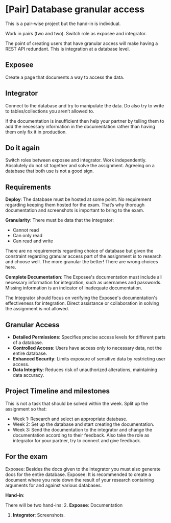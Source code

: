 # [Pair] Database granular access

This is a pair-wise project but the hand-in is individual. 

Work in pairs (two and two). Switch role as exposee and integrator. 

The point of creating users that have granular access will make having a REST API redundant. This is integration at a database level. 

## Exposee

Create a page that documents a way to access the data. 
 

## Integrator

Connect to the database and try to manipulate the data. Do also try to write to tables/collections you aren’t allowed to.

If the documentation is insufficient then help your partner by telling them to add the necessary information in the documentation rather than having them only fix it in production. 

 
## Do it again

Switch roles between exposee and integrator. Work independently. Absolutely do not sit together and solve the assignment. Agreeing on a database that both use is not a good sign. 

## Requirements

**Deploy**: The database must be hosted at some point. No requirement regarding keeping them hosted for the exam. That’s why thorough documentation and screenshots is important to bring to the exam. 

**Granularity**: There must be data that the integrator:

- Cannot read
- Can only read
- Can read and write

There are no requirements regarding choice of database but given the constraint regarding granular access part of the assignment is to research and choose well. The more granular the better! There are wrong choices here. 



**Complete Documentation**: The Exposee's documentation must include all necessary information for integration, such as usernames and passwords. Missing information is an indicator of inadequate documentation.

The Integrator should focus on verifying the Exposee's documentation's effectiveness for integration. Direct assistance or collaboration in solving the assignment is not allowed.

## Granular Access

* **Detailed Permissions**: Specifies precise access levels for different parts of a database.
* **Controlled Access**: Users have access only to necessary data, not the entire database.
* **Enhanced Security**: Limits exposure of sensitive data by restricting user access.
* **Data Integrity**: Reduces risk of unauthorized alterations, maintaining data accuracy.


## Project Timeline and milestones

This is not a task that should be solved within the week. Split up the assignment so that:

- Week 1: Research and select an appropriate database.
- Week 2: Set up the database and start creating the documentation.
- Week 3: Send the documentation to the integrator and change the documentation according to their feedback. Also take the role as integrator for your partner, try to connect and give feedback. 


## For the exam

Exposee: Besides the docs given to the integrator you must also generate docs for the entire database. 
Exposee: It is recommended to create a document where you note down the result of your research containing arguments for and against various databases. 

**Hand-in**: 

There will be two hand-ins:
2. **Exposee**: Documentation 
1. **Integrator**: Screenshots. 

